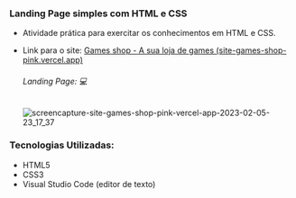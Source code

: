 ### Landing Page simples com HTML e CSS

- Atividade prática para exercitar os conhecimentos em HTML e CSS.
- Link para o site: [Games shop - A sua loja de games (site-games-shop-pink.vercel.app)](https://site-games-shop-pink.vercel.app/)

	######  Landing Page:   :computer:
	![screencapture-site-games-shop-pink-vercel-app-2023-02-05-23_17_37](https://user-images.githubusercontent.com/80080887/216869032-3179f2b4-c9b8-463a-b59b-4ca5dded6020.png)

  
	
	
	

### 	  Tecnologias Utilizadas:

- HTML5
- CSS3
- Visual Studio Code (editor de texto)
